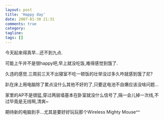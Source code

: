 ```yaml
---
layout: post
title: 'Happy day'
date: 2007-01-30 21:31
comments: true
category:
tagline:
tags: []
---
```


今天起来得真早...还不到九点.

可能上午并不是很happy吧,早上就没吃饭,难得感觉到饿了.

久违的感觉.三周前三天不出寝室不吃一顿饭的壮举没过多久咋就感到饿了尼?

趴在床上用电脑除了累点没什么其他不好的了,只要这电池不自爆应该没啥问题...

家里的AP不是很猛,穿过两层墙基本在卧室就没什么信号了,隔一会儿掉一次线,不过毕竟是无线啊,清爽~

期待新的电脑到手...尤其是要好好玩玩那个Wireless Mighty Mouse^^
